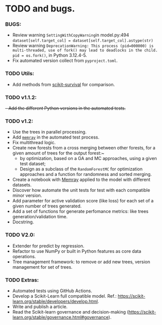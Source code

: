 # TODO and bugs.

### BUGS:
- Review warning `SettingWithCopyWarning`in model.py:494 `dataset[self.target_col] = dataset[self.target_col].astype(str)`
- Review warning `DeprecationWarning: This process (pid=000000) is multi-threaded, use of fork() may lead to deadlocks in the child. pid = os.fork()`, in Python 3.12.4-5.
- Fix automated version collect from `pyproject.toml`.

### TODO Utils:

- Add methods from [scikit-survival](https://scikit-survival.readthedocs.io/en/stable/user_guide/random-survival-forest.html) for comparison.

### TODO v1.1.2:

~~- Add the different Python versions in the automated tests.~~

### TODO v1.2:

- Use the trees in parallel processing.
- Add [`memray`](https://github.com/bloomberg/memray) in the automated test process. 
- Fix multithread logic.
- Create new forests from a cross merging between other forests, for a given amount of trees for the output forest:~
    - by optimization, based on a GA and MC approaches, using a given test dataset;
    - Design as a subclass of the `RandomForestMC` for optimization approaches and a function for randomness and sorted merging.
- Create a notebook with [Memray](https://github.com/bloomberg/memray) applied to the model with different datasets.
- Discover how automate the unit tests for test with each compatible minor version.
- Add parameter for active validation score (like loss) for each set of a given number of trees generated.
- Add a set of functions for generate perfomance metrics: like trees generation/validation time.
- Docstring.

### TODO V2.0:

- Extender for predict by regression.
- Refactor to use NumPy or built in Python features as core data operations.
- Tree management framework: to remove or add new trees, version management for set of trees.

### TODO Extras:
- Automated tests using GitHub Actions.
- Develop a Scikit-Learn full compatible model. Ref.: <https://scikit-learn.org/stable/developers/develop.html>.
- Write and publish a article.
- Read the Scikit-learn governance and decision-making (https://scikit-learn.org/stable/governance.html#governance).
